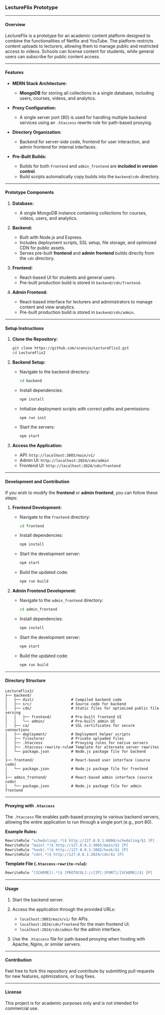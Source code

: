 ### LectureFlix Prototype

---

#### Overview

LectureFlix is a prototype for an academic content platform designed to combine the functionalities of Netflix and YouTube. The platform restricts content uploads to lecturers, allowing them to manage public and restricted access to videos. Schools can license content for students, while general users can subscribe for public content access.

---

#### Features

- **MERN Stack Architecture:**
  - **MongoDB** for storing all collections in a single database, including users, courses, videos, and analytics.

- **Proxy Configuration:**
  - A single server port (80) is used for handling multiple backend services using an `.htaccess` rewrite rule for path-based proxying.

- **Directory Organization:**
  - Backend for server-side code, frontend for user interaction, and admin frontend for internal interfaces.

- **Pre-Built Builds:**
  - Builds for both `frontend` and `admin_frontend` are **included in version control**.
  - Build scripts automatically copy builds into the `backend/cdn` directory.

---

#### Prototype Components

1. **Database:**
   - A single MongoDB instance containing collections for courses, videos, users, and analytics.

2. **Backend:**
   - Built with Node.js and Express.
   - Includes deployment scripts, SSL setup, file storage, and optimized CDN for public assets.
   - Serves pre-built **frontend** and **admin frontend** builds directly from the `cdn` directory.

3. **Frontend:**
   - React-based UI for students and general users.
   - Pre-built production build is stored in `backend/cdn/frontend`.

4. **Admin Frontend:**
   - React-based interface for lecturers and administrators to manage content and view analytics.
   - Pre-built production build is stored in `backend/cdn/admin`.

---

#### Setup Instructions

1. **Clone the Repository:**
   ```bash
   git clone https://github.com/scansio/LectureFlix2.git
   cd LectureFlix2
   ```

2. **Backend Setup:**
   - Navigate to the backend directory:
     ```bash
     cd backend
     ```
   - Install dependencies:
     ```bash
     npm install
     ```
   - Initialize deployment scripts with correct paths and permissions:
     ```bash
     npm run init
     ```
   - Start the servers:
     ```bash
     npm start
     ```

3. **Access the Application:**
   - API: `http://localhost:3003/main/v1/`
   - Admin UI: `http://localhost:2024/cdn/admin`
   - Frontend UI: `http://localhost:2024/cdn/frontend`

---

#### Development and Contribution

If you wish to modify the **frontend** or **admin frontend**, you can follow these steps:

1. **Frontend Development:**
   - Navigate to the `frontend` directory:
     ```bash
     cd frontend
     ```
   - Install dependencies:
     ```bash
     npm install
     ```
   - Start the development server:
     ```bash
     npm start
     ```
   - Build the updated code:
     ```bash
     npm run build
     ```

2. **Admin Frontend Development:**
   - Navigate to the `admin_frontend` directory:
     ```bash
     cd admin_frontend
     ```
   - Install dependencies:
     ```bash
     npm install
     ```
   - Start the development server:
     ```bash
     npm start
     ```
   - Build the updated code:
     ```bash
     npm run build
     ```

---

#### Directory Structure

```
LectureFlix2/
├── backend/
│   ├── dist/                 # Compiled backend code
│   ├── src/                  # Source code for backend
│   ├── cdn/                  # Static files for optimized public file serving
│   │   ├── frontend/         # Pre-built frontend UI
│   │   └── admin/            # Pre-built admin UI
│   ├── ca/                   # SSL certificates for secure connections
│   ├── deployment/           # Deployment helper scripts
│   ├── filestore/            # Private uploaded files
│   ├── .htaccess             # Proxying rules for native servers
│   ├── .htaccess-rewrite-rule# Template for alternate server rewrites
│   └── package.json          # Node.js package file for backend
│
├── frontend/                 # React-based user interface (source code)
│   └── package.json          # Node.js package file for frontend
│
├── admin_frontend/           # React-based admin interface (source code)
│   └── package.json          # Node.js package file for admin frontend
```

---

#### Proxying with `.htaccess`

The `.htaccess` file enables path-based proxying to various backend servers, allowing the entire application to run through a single port (e.g., port 80).

**Example Rules:**
```apache
RewriteRule ^scheduling(.*)$ http://127.0.0.1:6098/scheduling/$1 [P]
RewriteRule ^main(.*)$ http://127.0.0.1:3003/main/$1 [P]
RewriteRule ^hook(.*)$ http://127.0.0.1:3002/hook/$1 [P]
RewriteRule ^cdn(.*)$ http://127.0.0.1:2024/cdn/$1 [P]
```

**Template File (`.htaccess-rewrite-rule`):**
```apache
RewriteRule ^[SCHEME](.*)$ [PROTOCOL]://[IP]:[PORT]/[SCHEME]/$1 [P]
```

---

#### Usage

1. Start the backend server.
2. Access the application through the provided URLs:
   - `localhost:3003/main/v1/` for APIs.
   - `localhost:2024/cdn/frontend` for the main frontend UI.
   - `localhost:2024/cdn/admin` for the admin interface.

3. Use the `.htaccess` file for path-based proxying when hosting with Apache, Nginx, or similar servers.

---

#### Contribution

Feel free to fork this repository and contribute by submitting pull requests for new features, optimizations, or bug fixes.

---

#### License

This project is for academic purposes only and is not intended for commercial use.
